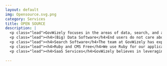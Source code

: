 ```yaml
---
layout: default
img: Opensource.svg.png
category: Services
title: OPEN SOURCE
description: |
  <p class="lead">GovWizely focuses in the areas of data, search, and analytics. While many times those three words are thought of as separate industries, we view them all as necessary components to making data exploration easy.</p>
  <p class="lead"><h4>(Big) Data Software</h4>End users do not care about back end technologies, they just want to interact with the data and get answers. GovWizely will bring the best possible solution to its customer, whether it is Hadoop, a database, or searching flat files.</p>
  <p class="lead"><h4>Search Software</h4>The team at GovWizely has experience with a wide variety of search software solutions, but lately, we primarily utilize Elastic Search.</p>
  <p class="lead"><h4>Ruby and CMS Free</h4>We use Ruby for our application development and leverage GitHub pages for CMS free web publishing when allowed.</p>
  <p class="lead"><h4>SaaS Services</h4>GovWizely believes in leveraging SaaS services. While it may be difficult in the government to get them approved, we are willing to fight the fight to help move DC IT to modern best practices.</p>
  
---
```


